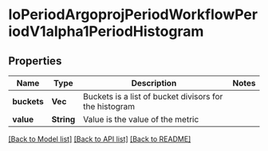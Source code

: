 # IoPeriodArgoprojPeriodWorkflowPeriodV1alpha1PeriodHistogram

## Properties

Name | Type | Description | Notes
------------ | ------------- | ------------- | -------------
**buckets** | **Vec<f64>** | Buckets is a list of bucket divisors for the histogram | 
**value** | **String** | Value is the value of the metric | 

[[Back to Model list]](../README.md#documentation-for-models) [[Back to API list]](../README.md#documentation-for-api-endpoints) [[Back to README]](../README.md)


